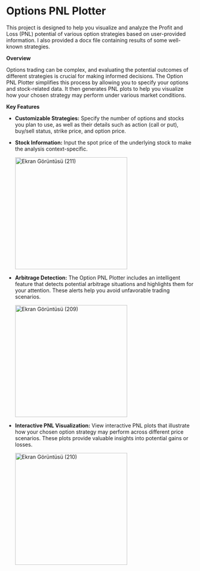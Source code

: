 # Options PNL Plotter
 This project is designed to help you visualize and analyze the Profit and Loss (PNL) potential of various option strategies based on user-provided information. I also provided a docx file containing results of some well-known strategies.

**Overview**

Options trading can be complex, and evaluating the potential outcomes of different strategies is crucial for making informed decisions. The Option PNL Plotter simplifies this process by allowing you to specify your options and stock-related data. It then generates PNL plots to help you visualize how your chosen strategy may perform under various market conditions.

**Key Features**
* **Customizable Strategies:** Specify the number of options and stocks you plan to use, as well as their details such as action (call or put), buy/sell status, strike price, and option price.

* **Stock Information:** Input the spot price of the underlying stock to make the analysis context-specific.

     <img src="https://github.com/oguz-deniz/OptionPNLPlotter/assets/98212476/4eeb7d83-fe7d-4957-b73b-736920714147" alt="Ekran Görüntüsü (211)" width="300">

* **Arbitrage Detection:** The Option PNL Plotter includes an intelligent feature that detects potential arbitrage situations and highlights them for your attention. These alerts help you avoid unfavorable trading scenarios.

     <img src="https://github.com/oguz-deniz/OptionPNLPlotter/assets/98212476/9454790a-e449-4848-8ac2-c8a8e426a955" alt="Ekran Görüntüsü (209)" width="300">

* **Interactive PNL Visualization:** View interactive PNL plots that illustrate how your chosen option strategy may perform across different price scenarios. These plots provide valuable insights into potential gains or losses.

     <img src="https://github.com/oguz-deniz/OptionPNLPlotter/assets/98212476/c6d71e22-21fd-4501-9574-8a2b18459497" alt="Ekran Görüntüsü (210)" width="300">
